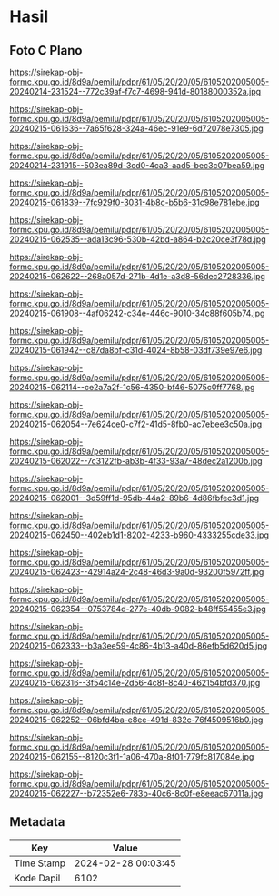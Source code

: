 # Hasil

## Foto C Plano

https://sirekap-obj-formc.kpu.go.id/8d9a/pemilu/pdpr/61/05/20/20/05/6105202005005-20240214-231524--772c39af-f7c7-4698-941d-80188000352a.jpg

https://sirekap-obj-formc.kpu.go.id/8d9a/pemilu/pdpr/61/05/20/20/05/6105202005005-20240215-061636--7a65f628-324a-46ec-91e9-6d72078e7305.jpg

https://sirekap-obj-formc.kpu.go.id/8d9a/pemilu/pdpr/61/05/20/20/05/6105202005005-20240214-231915--503ea89d-3cd0-4ca3-aad5-bec3c07bea59.jpg

https://sirekap-obj-formc.kpu.go.id/8d9a/pemilu/pdpr/61/05/20/20/05/6105202005005-20240215-061839--7fc929f0-3031-4b8c-b5b6-31c98e781ebe.jpg

https://sirekap-obj-formc.kpu.go.id/8d9a/pemilu/pdpr/61/05/20/20/05/6105202005005-20240215-062535--ada13c96-530b-42bd-a864-b2c20ce3f78d.jpg

https://sirekap-obj-formc.kpu.go.id/8d9a/pemilu/pdpr/61/05/20/20/05/6105202005005-20240215-062622--268a057d-271b-4d1e-a3d8-56dec2728336.jpg

https://sirekap-obj-formc.kpu.go.id/8d9a/pemilu/pdpr/61/05/20/20/05/6105202005005-20240215-061908--4af06242-c34e-446c-9010-34c88f605b74.jpg

https://sirekap-obj-formc.kpu.go.id/8d9a/pemilu/pdpr/61/05/20/20/05/6105202005005-20240215-061942--c87da8bf-c31d-4024-8b58-03df739e97e6.jpg

https://sirekap-obj-formc.kpu.go.id/8d9a/pemilu/pdpr/61/05/20/20/05/6105202005005-20240215-062114--ce2a7a2f-1c56-4350-bf46-5075c0ff7768.jpg

https://sirekap-obj-formc.kpu.go.id/8d9a/pemilu/pdpr/61/05/20/20/05/6105202005005-20240215-062054--7e624ce0-c7f2-41d5-8fb0-ac7ebee3c50a.jpg

https://sirekap-obj-formc.kpu.go.id/8d9a/pemilu/pdpr/61/05/20/20/05/6105202005005-20240215-062022--7c3122fb-ab3b-4f33-93a7-48dec2a1200b.jpg

https://sirekap-obj-formc.kpu.go.id/8d9a/pemilu/pdpr/61/05/20/20/05/6105202005005-20240215-062001--3d59ff1d-95db-44a2-89b6-4d86fbfec3d1.jpg

https://sirekap-obj-formc.kpu.go.id/8d9a/pemilu/pdpr/61/05/20/20/05/6105202005005-20240215-062450--402eb1d1-8202-4233-b960-4333255cde33.jpg

https://sirekap-obj-formc.kpu.go.id/8d9a/pemilu/pdpr/61/05/20/20/05/6105202005005-20240215-062423--42914a24-2c48-46d3-9a0d-93200f5972ff.jpg

https://sirekap-obj-formc.kpu.go.id/8d9a/pemilu/pdpr/61/05/20/20/05/6105202005005-20240215-062354--0753784d-277e-40db-9082-b48ff55455e3.jpg

https://sirekap-obj-formc.kpu.go.id/8d9a/pemilu/pdpr/61/05/20/20/05/6105202005005-20240215-062333--b3a3ee59-4c86-4b13-a40d-86efb5d620d5.jpg

https://sirekap-obj-formc.kpu.go.id/8d9a/pemilu/pdpr/61/05/20/20/05/6105202005005-20240215-062316--3f54c14e-2d56-4c8f-8c40-462154bfd370.jpg

https://sirekap-obj-formc.kpu.go.id/8d9a/pemilu/pdpr/61/05/20/20/05/6105202005005-20240215-062252--06bfd4ba-e8ee-491d-832c-76f4509516b0.jpg

https://sirekap-obj-formc.kpu.go.id/8d9a/pemilu/pdpr/61/05/20/20/05/6105202005005-20240215-062155--8120c3f1-1a06-470a-8f01-779fc817084e.jpg

https://sirekap-obj-formc.kpu.go.id/8d9a/pemilu/pdpr/61/05/20/20/05/6105202005005-20240215-062227--b72352e6-783b-40c6-8c0f-e8eeac67011a.jpg


## Metadata

| Key        | Value               |
| ---------- | ------------------- |
| Time Stamp | 2024-02-28 00:03:45 |
| Kode Dapil | 6102                |



